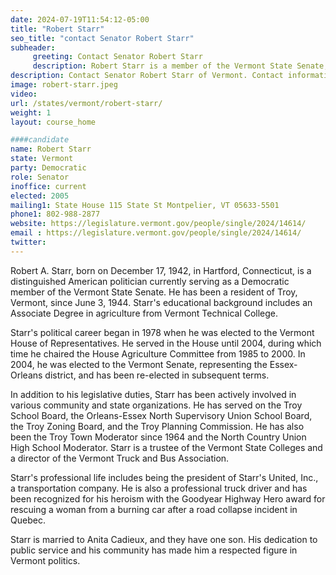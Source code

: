 ```yaml
---
date: 2024-07-19T11:54:12-05:00
title: "Robert Starr"
seo_title: "contact Senator Robert Starr"
subheader:
     greeting: Contact Senator Robert Starr
     description: Robert Starr is a member of the Vermont State Senate, representing Orleans District. He assumed office on January 4, 2023. His current term ends on January 8, 2025.
description: Contact Senator Robert Starr of Vermont. Contact information for Robert Starr includes email address, phone number, and mailing address.
image: robert-starr.jpeg
video:
url: /states/vermont/robert-starr/
weight: 1
layout: course_home

####candidate
name: Robert Starr
state: Vermont
party: Democratic
role: Senator
inoffice: current
elected: 2005
mailing1: State House 115 State St Montpelier, VT 05633-5501
phone1: 802-988-2877
website: https://legislature.vermont.gov/people/single/2024/14614/
email : https://legislature.vermont.gov/people/single/2024/14614/
twitter:
---
```

Robert A. Starr, born on December 17, 1942, in Hartford, Connecticut, is a distinguished American politician currently serving as a Democratic member of the Vermont State Senate. He has been a resident of Troy, Vermont, since June 3, 1944. Starr's educational background includes an Associate Degree in agriculture from Vermont Technical College.

Starr's political career began in 1978 when he was elected to the Vermont House of Representatives. He served in the House until 2004, during which time he chaired the House Agriculture Committee from 1985 to 2000. In 2004, he was elected to the Vermont Senate, representing the Essex-Orleans district, and has been re-elected in subsequent terms.

In addition to his legislative duties, Starr has been actively involved in various community and state organizations. He has served on the Troy School Board, the Orleans-Essex North Supervisory Union School Board, the Troy Zoning Board, and the Troy Planning Commission. He has also been the Troy Town Moderator since 1964 and the North Country Union High School Moderator. Starr is a trustee of the Vermont State Colleges and a director of the Vermont Truck and Bus Association.

Starr's professional life includes being the president of Starr's United, Inc., a transportation company. He is also a professional truck driver and has been recognized for his heroism with the Goodyear Highway Hero award for rescuing a woman from a burning car after a road collapse incident in Quebec.

Starr is married to Anita Cadieux, and they have one son. His dedication to public service and his community has made him a respected figure in Vermont politics.
